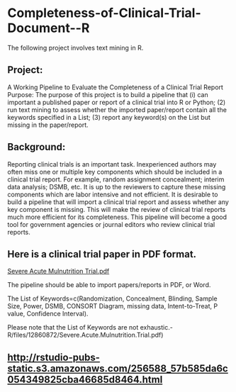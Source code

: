 # Completeness-of-Clinical-Trial-Document--R

The following project involves text mining in R. 
 
## Project:  

A Working Pipeline to Evaluate the Completeness of a Clinical Trial Report 
Purpose: The purpose of this project is to build a pipeline that (i) can important a published paper or  report of a clinical trial into R or Python; (2) run text mining to assess whether the imported
paper/report contain all the keywords specified in a List; (3) report any keyword(s) on the List  but missing in the paper/report. 

## Background: 
Reporting clinical trials is an important task. Inexperienced authors may often miss one or  multiple key components which should be included in a clinical trial report.  For example, random assignment concealment; interim data analysis; DSMB, etc.   It is up to the reviewers to capture these missing components which are labor intensive and not efficient. It is desirable to build a pipeline that will import a clinical trial report and assess whether any key component is missing.  This will make the review of clinical trial reports much more efficient for its completeness. This pipeline will become a good tool  for government agencies or journal editors who review clinical trial reports.

## Here is a clinical trial paper in PDF format.  
[Severe Acute Mulnutrition Trial.pdf](https://github.com/Amruthasaip/Completeness-of-Clinical-Trial-Document--R/files/12860880/Severe.Acute.Mulnutrition.Trial.pdf)

The pipeline should be able to import papers/reports in PDF, or Word. 
 
The List of Keywords=c(Randomization, Concealment,  Blinding,  Sample Size, Power,  DSMB,  CONSORT Diagram, missing data, Intent-to-Treat, P value, Confidence Interval).
 
Please note that the List of Keywords are not exhaustic.-R/files/12860872/Severe.Acute.Mulnutrition.Trial.pdf)




## http://rstudio-pubs-static.s3.amazonaws.com/256588_57b585da6c054349825cba46685d8464.html 

